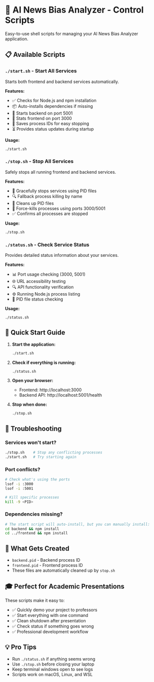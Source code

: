 # 🚀 AI News Bias Analyzer - Control Scripts

Easy-to-use shell scripts for managing your AI News Bias Analyzer application.

## 📋 Available Scripts

### `./start.sh` - Start All Services
Starts both frontend and backend services automatically.

**Features:**
- ✅ Checks for Node.js and npm installation
- 📦 Auto-installs dependencies if missing
- 🔧 Starts backend on port 5001
- 🎨 Stats frontend on port 3000
- 💾 Saves process IDs for easy stopping
- ⏳ Provides status updates during startup

**Usage:**
```bash
./start.sh
```

### `./stop.sh` - Stop All Services
Safely stops all running frontend and backend services.

**Features:**
- 🛑 Gracefully stops services using PID files
- 🔍 Fallback process killing by name
- 🧹 Cleans up PID files
- 🔗 Force-kills processes using ports 3000/5001
- ✅ Confirms all processes are stopped

**Usage:**
```bash
./stop.sh
```

### `./status.sh` - Check Service Status
Provides detailed status information about your services.

**Features:**
- 📊 Port usage checking (3000, 5001)
- 🌐 URL accessibility testing
- 🔍 API functionality verification
- ⚙️ Running Node.js process listing
- 📄 PID file status checking

**Usage:**
```bash
./status.sh
```

## 🎯 Quick Start Guide

1. **Start the application:**
   ```bash
   ./start.sh
   ```

2. **Check if everything is running:**
   ```bash
   ./status.sh
   ```

3. **Open your browser:**
   - Frontend: http://localhost:3000
   - Backend API: http://localhost:5001/health

4. **Stop when done:**
   ```bash
   ./stop.sh
   ```

## 🔧 Troubleshooting

### Services won't start?
```bash
./stop.sh    # Stop any conflicting processes
./start.sh   # Try starting again
```

### Port conflicts?
```bash
# Check what's using the ports
lsof -i :3000
lsof -i :5001

# Kill specific processes
kill -9 <PID>
```

### Dependencies missing?
```bash
# The start script will auto-install, but you can manually install:
cd backend && npm install
cd ../frontend && npm install
```

## 📁 What Gets Created

- `backend.pid` - Backend process ID
- `frontend.pid` - Frontend process ID
- These files are automatically cleaned up by `stop.sh`

## 🎓 Perfect for Academic Presentations

These scripts make it easy to:
- ✅ Quickly demo your project to professors
- ✅ Start everything with one command
- ✅ Clean shutdown after presentation
- ✅ Check status if something goes wrong
- ✅ Professional development workflow

## 💡 Pro Tips

- Run `./status.sh` if anything seems wrong
- Use `./stop.sh` before closing your laptop
- Keep terminal windows open to see logs
- Scripts work on macOS, Linux, and WSL
